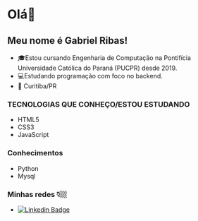 # Olá👋

## Meu nome é Gabriel Ribas!
- 🎓Estou cursando Engenharia de Computação na Pontifícia Universidade Católica do Paraná (PUCPR) desde 2019.
- 💻Estudando programação com foco no backend.
- 📍 Curitiba/PR

### TECNOLOGIAS QUE CONHEÇO/ESTOU ESTUDANDO

- HTML5
- CSS3
- JavaScript

### Conhecimentos ###
- Python
- Mysql

### Minhas redes 👇🏼

- [![Linkedin Badge](https://img.shields.io/badge/-LinkedIn-blue?style=flat-square&logo=Linkedin&logoColor=white&link=https://www.linkedin.com/in/gabrielrbas/)](https://www.linkedin.com/in/gabrielrbas/)
